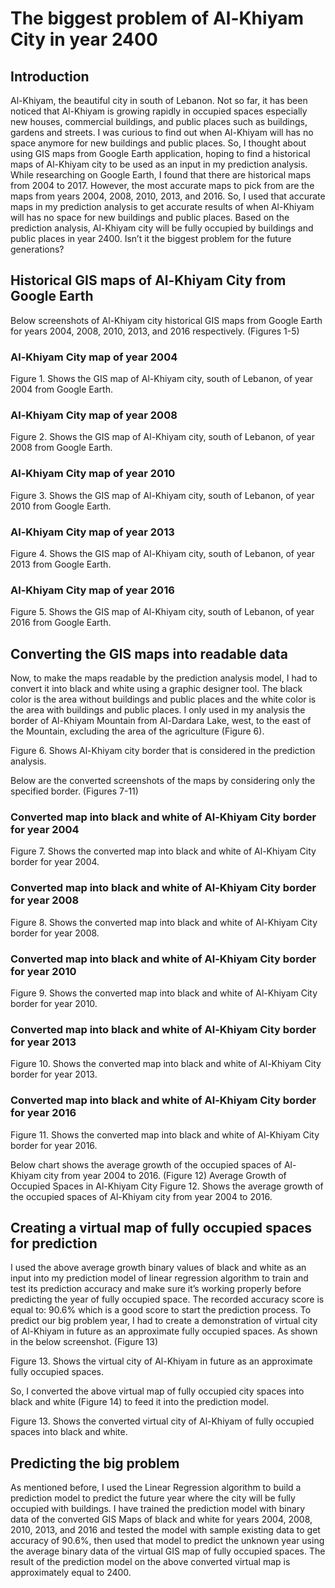 # The biggest problem of Al-Khiyam City in year 2400

## Introduction

Al-Khiyam, the beautiful city in south of Lebanon. Not so far, it has been noticed that Al-Khiyam is growing rapidly in occupied spaces especially new houses, commercial buildings, and public places such as buildings, gardens and streets. I was curious to find out when Al-Khiyam will has no space anymore for new buildings and public places. So, I thought about using GIS maps from Google Earth application, hoping to find a historical maps of Al-Khiyam city to be used as an input in my prediction analysis. While researching on Google Earth, I found that there are historical maps from 2004 to 2017. However, the most accurate maps to pick from are the maps from years 2004, 2008, 2010, 2013, and 2016. So, I used that accurate maps in my prediction analysis to get accurate results of when Al-Khiyam will has no space for new buildings and public places. Based on the prediction analysis, Al-Khiyam city will be fully occupied by buildings and public places in year 2400. Isn’t it the biggest problem for the future generations?

## Historical GIS maps of Al-Khiyam City from Google Earth

Below screenshots of Al-Khiyam city historical GIS maps from Google Earth for years 2004, 2008, 2010, 2013, and 2016 respectively. (Figures 1-5)

### Al-Khiyam City map of year 2004
 
Figure 1. Shows the GIS map of Al-Khiyam city, south of Lebanon, of year 2004 from Google Earth.

### Al-Khiyam City map of year 2008
 
Figure 2. Shows the GIS map of Al-Khiyam city, south of Lebanon, of year 2008 from Google Earth.

### Al-Khiyam City map of year 2010
 
Figure 3. Shows the GIS map of Al-Khiyam city, south of Lebanon, of year 2010 from Google Earth.

### Al-Khiyam City map of year 2013
 
Figure 4. Shows the GIS map of Al-Khiyam city, south of Lebanon, of year 2013 from Google Earth.

### Al-Khiyam City map of year 2016
 
Figure 5. Shows the GIS map of Al-Khiyam city, south of Lebanon, of year 2016 from Google Earth.

## Converting the GIS maps into readable data

Now, to make the maps readable by the prediction analysis model, I had to convert it into black and white using a graphic designer tool. The black color is the area without buildings and public places and the white color is the area with buildings and public places. I only used in my analysis the border of Al-Khiyam Mountain from Al-Dardara Lake, west, to the east of the Mountain, excluding the area of the agriculture (Figure 6). 
 
Figure 6. Shows Al-Khiyam city border that is considered in the prediction analysis.

Below are the converted screenshots of the maps by considering only the specified border. (Figures 7-11)

### Converted map into black and white of Al-Khiyam City border for year 2004
 
Figure 7. Shows the converted map into black and white of Al-Khiyam City border for year 2004.

### Converted map into black and white of Al-Khiyam City border for year 2008
 
Figure 8. Shows the converted map into black and white of Al-Khiyam City border for year 2008.

### Converted map into black and white of Al-Khiyam City border for year 2010
 
Figure 9. Shows the converted map into black and white of Al-Khiyam City border for year 2010.

### Converted map into black and white of Al-Khiyam City border for year 2013
 
Figure 10. Shows the converted map into black and white of Al-Khiyam City border for year 2013.

### Converted map into black and white of Al-Khiyam City border for year 2016
 
Figure 11. Shows the converted map into black and white of Al-Khiyam City border for year 2016.

Below chart shows the average growth of the occupied spaces of Al-Khiyam city from year 2004 to 2016. (Figure 12)
Average Growth of Occupied Spaces in Al-Khiyam City
Figure 12. Shows the average growth of the occupied spaces of Al-Khiyam city from year 2004 to 2016.

## Creating a virtual map of fully occupied spaces for prediction

I used the above average growth binary values of black and white as an input into my prediction model of linear regression algorithm to train and test its prediction accuracy and make sure it’s working properly before predicting the year of fully occupied space. The recorded accuracy score is equal to: 90.6% which is a good score to start the prediction process.
To predict our big problem year, I had to create a demonstration of virtual city of Al-Khiyam in future as an approximate fully occupied spaces. As shown in the below screenshot. (Figure 13)
 
Figure 13. Shows the virtual city of Al-Khiyam in future as an approximate fully occupied spaces.

So, I converted the above virtual map of fully occupied city spaces into black and white (Figure 14) to feed it into the prediction model.
 
Figure 13. Shows the converted virtual city of Al-Khiyam of fully occupied spaces into black and white.

## Predicting the big problem

As mentioned before, I used the Linear Regression algorithm to build a prediction model to predict the future year where the city will be fully occupied with buildings.
I have trained the prediction model with binary data of the converted GIS Maps of black and white for years 2004, 2008, 2010, 2013, and 2016 and tested the model with sample existing data to get accuracy of 90.6%, then used that model to predict the unknown year using the average binary data of the virtual GIS map of fully occupied spaces.
The result of the prediction model on the above converted virtual map is approximately equal to 2400.





